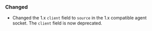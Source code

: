 ### Changed
- Changed the 1.x `client` field to `source` in the 1.x compatible agent socket. The `client` field is now deprecated.